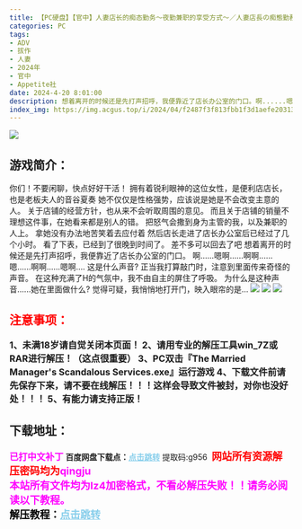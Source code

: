 ```yaml
---
title: 【PC硬盘】【官中】人妻店长的痴态勤务～夜勤兼职的享受方式～／人妻店長の痴態勤務 ～夜勤バイトの愉しみ方～／The Married Manager's Scandalous Services v1.00
categories: PC
tags:
- ADV
- 拔作
- 人妻
- 2024年
- 官中
- Appetite社
date: 2024-4-20 8:01:00
description: 想着离开的时候还是先打声招呼，我便靠近了店长办公室的门口。啊......嗯啊......啊啊......嗯......啊啊......嗯啊....这是什么声音?正当我打算敲门时，注意到里面传来奇怪的声音。在这种充满了H的气氛中，我不由自主的屏住了呼吸。
index_img: https://img.acgus.top/i/2024/04/f2487f3f813fbb1f3d1aefe203133570.webp
---
```

![](https://img.acgus.top/i/2024/04/f2487f3f813fbb1f3d1aefe203133570.webp)
## 游戏简介：
你们！不要闲聊，快点好好干活！
拥有着锐利眼神的这位女性，是便利店店长，也是老板夫人的音谷夏奏
她不仅仅是性格强势，应该说是她是不会改变主意的人。
关于店铺的经营方针，也从来不会听取周围的意见。
而且关于店铺的销量不理想这件事，在她看来都是别人的错。
把怒气会撒到身为主管的我，以及兼职的人上。
拿她没有办法地苦笑着去应付着
然后店长走进了店长办公室后已经过了几个小时。
看了下表，已经到了很晚到时间了。
差不多可以回去了吧
想着离开的时候还是先打声招呼，我便靠近了店长办公室的门口。
啊......嗯啊......啊啊......嗯......啊啊......嗯啊....
这是什么声音?
正当我打算敲门时，注意到里面传来奇怪的声音。
在这种充满了H的气氛中，我不由自主的屏住了呼吸。
为什么是这种声音......她在里面做什么?
觉得可疑，我悄悄地打开门，映入眼帘的是…
![](https://img.acgus.top/i/2024/04/d15fc0d669293297e56c3295b503073b.webp)
![](https://img.acgus.top/i/2024/04/e910817d71674fb6e40d90dce63a41e1.webp)
![](https://img.acgus.top/i/2024/04/e0d9eccc4e0bcd151e4c9e59f76e1f77.webp)





## <font color=#FF0000 >注意事项：</font>
<font size=3><b>1、未满18岁请自觉关闭本页面！
2、请用专业的解压工具win_7Z或RAR进行解压！（这点很重要）
3、PC双击『The Married Manager's Scandalous Services.exe』运行游戏
4、下载文件前请先保存下来，请不要在线解压！！！这样会导致文件被封，对你也没好处！！！
5、有能力请支持正版！</b></font>

## 下载地址：
<font color=#FF00FF size=3><b>已打中文补丁</b></font>
<b>百度网盘下载点：</b><a href="https://pan.baidu.com/s/1O0NXI2uJJh_5Z-jpxmoFlQ?pwd=g956" style="color: #87CEEB;"><b>点击跳转</b></a> 提取码:g956
<a style="padding: 0" href="https://post.qingju.org/AD/"><img style="max-width:100%" src="https://img.acgus.top/i/2024/07/478f689b8021d8d499ab43d21acf137a.gif" alt=""></a>
<b><font color=#FF0000 size=4>网站所有资源解压密码均为</b></font><b><font color=#FF00FF size=4>qingju</font><font color=#FF0000 ></font></b><br><b><font color=#FF00FF size=4>本站所有文件均为lz4加密格式，不看必解压失败！！请务必阅读以下教程。</b></font><br><b><font color=#000 size=4>解压教程：</b><a href="https://post.qingju.org/tutorial/000/" style="color: #87CEEB;"><b>点击跳转</b></a>